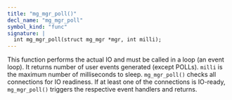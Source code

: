 ```yaml
---
title: "mg_mgr_poll()"
decl_name: "mg_mgr_poll"
symbol_kind: "func"
signature: |
  int mg_mgr_poll(struct mg_mgr *mgr, int milli);
---
```


This function performs the actual IO and must be called in a loop
(an event loop). It returns number of user events generated (except POLLs).
`milli` is the maximum number of milliseconds to sleep.
`mg_mgr_poll()` checks all connections for IO readiness. If at least one
of the connections is IO-ready, `mg_mgr_poll()` triggers the respective
event handlers and returns. 


